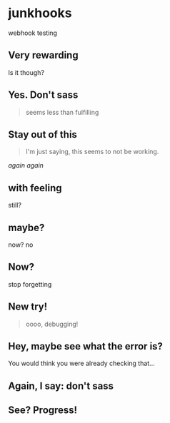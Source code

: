 # junkhooks
webhook testing
## Very rewarding

Is it though?

## Yes.  Don't sass

> seems less than fulfilling

## Stay out of this

> I'm just saying, this seems to not be working.

*again again*

## with feeling

still?

## maybe?

now? no

## Now?

stop forgetting

## New try!

> oooo, debugging!

## Hey, maybe see what the error is?

You would think you were already checking that...

## Again, I say:  don't sass

## See?  Progress!
